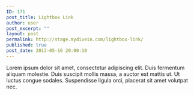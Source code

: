 ```yaml
---
ID: 171
post_title: Lightbox Link
author: user
post_excerpt: ""
layout: post
permalink: http://stage.mydivein.com/lightbox-link/
published: true
post_date: 2013-05-16 20:00:10
---
```

Lorem ipsum dolor sit amet, consectetur adipiscing elit. Duis fermentum aliquam molestie. Duis suscipit mollis massa, a auctor est mattis ut. Ut luctus congue sodales. Suspendisse ligula orci, placerat sit amet volutpat nec.
